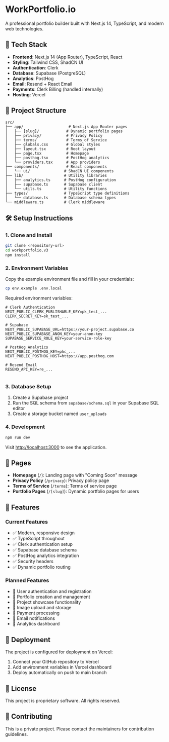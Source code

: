 # WorkPortfolio.io

A professional portfolio builder built with Next.js 14, TypeScript, and modern web technologies.

## 🚀 Tech Stack

- **Frontend**: Next.js 14 (App Router), TypeScript, React
- **Styling**: Tailwind CSS, ShadCN UI
- **Authentication**: Clerk
- **Database**: Supabase (PostgreSQL)
- **Analytics**: PostHog
- **Email**: Resend + React Email
- **Payments**: Clerk Billing (handled internally)
- **Hosting**: Vercel

## 📁 Project Structure

```
src/
├── app/                    # Next.js App Router pages
│   ├── [slug]/            # Dynamic portfolio pages
│   ├── privacy/           # Privacy Policy
│   ├── terms/             # Terms of Service
│   ├── globals.css        # Global styles
│   ├── layout.tsx         # Root layout
│   ├── page.tsx           # Homepage
│   ├── posthog.tsx        # PostHog analytics
│   └── providers.tsx      # App providers
├── components/            # React components
│   └── ui/               # ShadCN UI components
├── lib/                  # Utility libraries
│   ├── analytics.ts      # PostHog configuration
│   ├── supabase.ts       # Supabase client
│   └── utils.ts          # Utility functions
├── types/                # TypeScript type definitions
│   └── database.ts       # Database schema types
└── middleware.ts         # Clerk middleware
```

## 🛠️ Setup Instructions

### 1. Clone and Install

```bash
git clone <repository-url>
cd workportfolio.v3
npm install
```

### 2. Environment Variables

Copy the example environment file and fill in your credentials:

```bash
cp env.example .env.local
```

Required environment variables:

```env
# Clerk Authentication
NEXT_PUBLIC_CLERK_PUBLISHABLE_KEY=pk_test_...
CLERK_SECRET_KEY=sk_test_...

# Supabase
NEXT_PUBLIC_SUPABASE_URL=https://your-project.supabase.co
NEXT_PUBLIC_SUPABASE_ANON_KEY=your-anon-key
SUPABASE_SERVICE_ROLE_KEY=your-service-role-key

# PostHog Analytics
NEXT_PUBLIC_POSTHOG_KEY=phc_...
NEXT_PUBLIC_POSTHOG_HOST=https://app.posthog.com

# Resend Email
RESEND_API_KEY=re_...


```

### 3. Database Setup

1. Create a Supabase project
2. Run the SQL schema from `supabase/schema.sql` in your Supabase SQL editor
3. Create a storage bucket named `user_uploads`

### 4. Development

```bash
npm run dev
```

Visit [http://localhost:3000](http://localhost:3000) to see the application.

## 📄 Pages

- **Homepage** (`/`): Landing page with "Coming Soon" message
- **Privacy Policy** (`/privacy`): Privacy policy page
- **Terms of Service** (`/terms`): Terms of service page
- **Portfolio Pages** (`/[slug]`): Dynamic portfolio pages for users

## 🔧 Features

### Current Features
- ✅ Modern, responsive design
- ✅ TypeScript throughout
- ✅ Clerk authentication setup
- ✅ Supabase database schema
- ✅ PostHog analytics integration
- ✅ Security headers
- ✅ Dynamic portfolio routing

### Planned Features
- 🔄 User authentication and registration
- 🔄 Portfolio creation and management
- 🔄 Project showcase functionality
- 🔄 Image upload and storage
- 🔄 Payment processing
- 🔄 Email notifications
- 🔄 Analytics dashboard

## 🚀 Deployment

The project is configured for deployment on Vercel:

1. Connect your GitHub repository to Vercel
2. Add environment variables in Vercel dashboard
3. Deploy automatically on push to main branch

## 📝 License

This project is proprietary software. All rights reserved.

## 🤝 Contributing

This is a private project. Please contact the maintainers for contribution guidelines.
